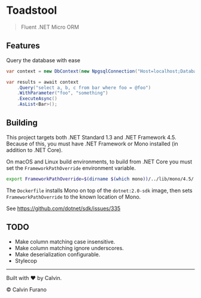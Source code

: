 # Toadstool

> Fluent .NET Micro ORM

## Features

Query the database with ease

```csharp
var context = new DbContext(new NpgsqlConnection("Host=localhost;Database=whatever;"));

var results = await context
    .Query("select a, b, c from bar where foo = @foo")
    .WithParameter("foo", "something")
    .ExecuteAsync()
    .AsList<Bar>();
```


## Building

This project targets both .NET Standard 1.3 and .NET Framework 4.5. Because of this, you must have .NET Framework or Mono installed (in addition to .NET Core).

On macOS and Linux build environments, to build from .NET Core you must set the `FrameworkPathOverride` environment variable.

```bash
export FrameworkPathOverride=$(dirname $(which mono))/../lib/mono/4.5/
```

The `Dockerfile` installs Mono on top of the `dotnet:2.0-sdk` image, then sets `FrameworkPathOverride` to the known location of Mono.

See https://github.com/dotnet/sdk/issues/335


## TODO

* Make column matching case insensitive.
* Make column matching ignore underscores.
* Make deserialization configurable.
* Stylecop

---

Built with &hearts; by Calvin.

&copy; Calvin Furano